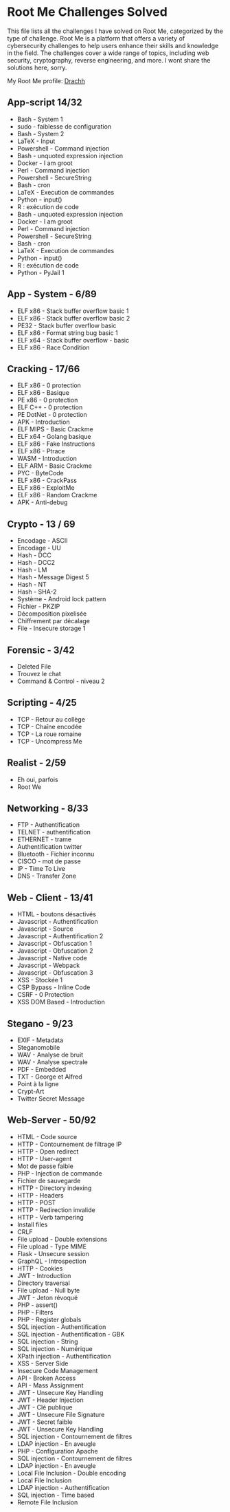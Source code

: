 # Root Me Challenges Solved

This file lists all the challenges I have solved on Root Me, categorized by the type of challenge. Root Me is a platform that offers a variety of cybersecurity challenges to help users enhance their skills and knowledge in the field. The challenges cover a wide range of topics, including web security, cryptography, reverse engineering, and more. I wont share the solutions here, sorry.

My Root Me profile: [Drachh](https://www.root-me.org/Drachh?inc=score&lang=en)

## App-script 14/32

- Bash - System 1
- sudo - faiblesse de configuration
- Bash - System 2
- LaTeX - Input
- Powershell - Command injection
- Bash - unquoted expression injection
- Docker - I am groot
- Perl - Command injection
- Powershell - SecureString
- Bash - cron
- LaTeX - Execution de commandes
- Python - input()
- R : exécution de code
- Bash - unquoted expression injection
- Docker - I am groot
- Perl - Command injection
- Powershell - SecureString
- Bash - cron
- LaTeX - Execution de commandes
- Python - input()
- R : exécution de code
- Python - PyJail 1

## App - System - 6/89

- ELF x86 - Stack buffer overflow basic 1
- ELF x86 - Stack buffer overflow basic 2
- PE32 - Stack buffer overflow basic
- ELF x86 - Format string bug basic 1
- ELF x64 - Stack buffer overflow - basic
- ELF x86 - Race Condition

## Cracking - 17/66

- ELF x86 - 0 protection
- ELF x86 - Basique
- PE x86 - 0 protection
- ELF C++ - 0 protection
- PE DotNet - 0 protection
- APK - Introduction
- ELF MIPS - Basic Crackme
- ELF x64 - Golang basique
- ELF x86 - Fake Instructions
- ELF x86 - Ptrace
- WASM - Introduction
- ELF ARM - Basic Crackme
- PYC - ByteCode
- ELF x86 - CrackPass
- ELF x86 - ExploitMe
- ELF x86 - Random Crackme
- APK - Anti-debug

## Crypto - 13 / 69

- Encodage - ASCII
- Encodage - UU
- Hash - DCC
- Hash - DCC2
- Hash - LM
- Hash - Message Digest 5
- Hash - NT
- Hash - SHA-2
- Système - Android lock pattern
- Fichier - PKZIP
- Décomposition pixelisée
- Chiffrement par décalage
- File - Insecure storage 1

## Forensic - 3/42

- Deleted File
- Trouvez le chat
- Command & Control - niveau 2 

## Scripting - 4/25

- TCP - Retour au collège
- TCP - Chaîne encodée
- TCP - La roue romaine
- TCP - Uncompress Me

## Realist - 2/59

- Eh oui, parfois
- Root We

## Networking - 8/33

- FTP - Authentification
- TELNET - authentification
- ETHERNET - trame
- Authentification twitter
- Bluetooth - Fichier inconnu
- CISCO - mot de passe
- IP - Time To Live
- DNS - Transfer Zone

## Web - Client - 13/41

- HTML - boutons désactivés
- Javascript - Authentification
- Javascript - Source
- Javascript - Authentification 2
- Javascript - Obfuscation 1
- Javascript - Obfuscation 2
- Javascript - Native code
- Javascript - Webpack
- Javascript - Obfuscation 3
- XSS - Stockée 1
- CSP Bypass - Inline Code
- CSRF - 0 Protection
- XSS DOM Based - Introduction

## Stegano - 9/23

- EXIF - Metadata
- Steganomobile
- WAV - Analyse de bruit
- WAV - Analyse spectrale
- PDF - Embedded
- TXT - George et Alfred
- Point à la ligne
- Crypt-Art
- Twitter Secret Message

## Web-Server - 50/92

- HTML - Code source
- HTTP - Contournement de filtrage IP
- HTTP - Open redirect
- HTTP - User-agent
- Mot de passe faible
- PHP - Injection de commande
- Fichier de sauvegarde
- HTTP - Directory indexing
- HTTP - Headers
- HTTP - POST
- HTTP - Redirection invalide
- HTTP - Verb tampering
- Install files
- CRLF
- File upload - Double extensions
- File upload - Type MIME
- Flask - Unsecure session
- GraphQL - Introspection
- HTTP - Cookies
- JWT - Introduction
- Directory traversal
- File upload - Null byte
- JWT - Jeton révoqué
- PHP - assert()
- PHP - Filters
- PHP - Register globals
- SQL injection - Authentification
- SQL injection - Authentification - GBK
- SQL injection - String
- SQL injection - Numérique
- XPath injection - Authentification
- XSS - Server Side
- Insecure Code Management
- API - Broken Access
- API - Mass Assignment
- JWT - Unsecure Key Handling
- JWT - Header Injection
- JWT - Clé publique
- JWT - Unsecure File Signature
- JWT - Secret faible
- JWT - Unsecure Key Handling
- SQL injection - Contournement de filtres
- LDAP injection - En aveugle
- PHP - Configuration Apache
- SQL injection - Contournement de filtres
- LDAP injection - En aveugle
- Local File Inclusion - Double encoding
- Local File Inclusion
- LDAP injection - Authentification
- SQL injection - Time based
- Remote File Inclusion
